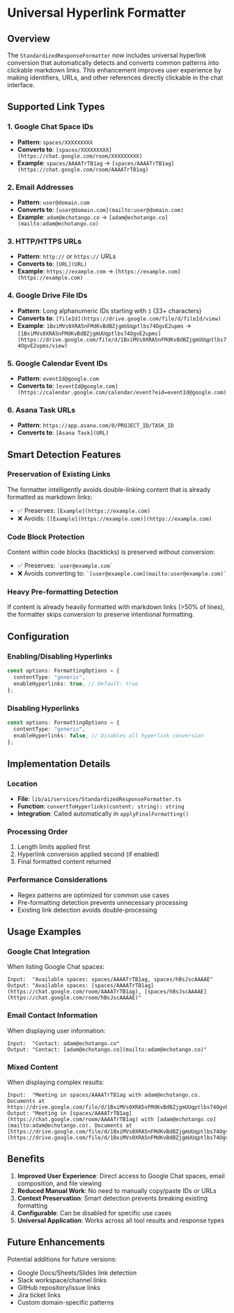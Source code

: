 # Universal Hyperlink Formatter

## Overview

The `StandardizedResponseFormatter` now includes universal hyperlink conversion that automatically detects and converts common patterns into clickable markdown links. This enhancement improves user experience by making identifiers, URLs, and other references directly clickable in the chat interface.

## Supported Link Types

### 1. Google Chat Space IDs

- **Pattern**: `spaces/XXXXXXXXX`
- **Converts to**: `[spaces/XXXXXXXXX](https://chat.google.com/room/XXXXXXXXX)`
- **Example**: `spaces/AAAATrTB1ag` → `[spaces/AAAATrTB1ag](https://chat.google.com/room/AAAATrTB1ag)`

### 2. Email Addresses

- **Pattern**: `user@domain.com`
- **Converts to**: `[user@domain.com](mailto:user@domain.com)`
- **Example**: `adam@echotango.co` → `[adam@echotango.co](mailto:adam@echotango.co)`

### 3. HTTP/HTTPS URLs

- **Pattern**: `http://` or `https://` URLs
- **Converts to**: `[URL](URL)`
- **Example**: `https://example.com` → `[https://example.com](https://example.com)`

### 4. Google Drive File IDs

- **Pattern**: Long alphanumeric IDs starting with `1` (33+ characters)
- **Converts to**: `[fileId](https://drive.google.com/file/d/fileId/view)`
- **Example**: `1BxiMVs0XRA5nFMdKvBdBZjgmUUqptlbs74OgvE2upms` → `[1BxiMVs0XRA5nFMdKvBdBZjgmUUqptlbs74OgvE2upms](https://drive.google.com/file/d/1BxiMVs0XRA5nFMdKvBdBZjgmUUqptlbs74OgvE2upms/view)`

### 5. Google Calendar Event IDs

- **Pattern**: `eventId@google.com`
- **Converts to**: `[eventId@google.com](https://calendar.google.com/calendar/event?eid=eventId@google.com)`

### 6. Asana Task URLs

- **Pattern**: `https://app.asana.com/0/PROJECT_ID/TASK_ID`
- **Converts to**: `[Asana Task](URL)`

## Smart Detection Features

### Preservation of Existing Links

The formatter intelligently avoids double-linking content that is already formatted as markdown links:

- ✅ Preserves: `[Example](https://example.com)`
- ❌ Avoids: `[[Example](https://example.com)](https://example.com)`

### Code Block Protection

Content within code blocks (backticks) is preserved without conversion:

- ✅ Preserves: `` `user@example.com` ``
- ❌ Avoids converting to: `` `[user@example.com](mailto:user@example.com)` ``

### Heavy Pre-formatting Detection

If content is already heavily formatted with markdown links (>50% of lines), the formatter skips conversion to preserve intentional formatting.

## Configuration

### Enabling/Disabling Hyperlinks

```typescript
const options: FormattingOptions = {
  contentType: "generic",
  enableHyperlinks: true, // Default: true
};
```

### Disabling Hyperlinks

```typescript
const options: FormattingOptions = {
  contentType: "generic",
  enableHyperlinks: false, // Disables all hyperlink conversion
};
```

## Implementation Details

### Location

- **File**: `lib/ai/services/StandardizedResponseFormatter.ts`
- **Function**: `convertToHyperlinks(content: string): string`
- **Integration**: Called automatically in `applyFinalFormatting()`

### Processing Order

1. Length limits applied first
2. Hyperlink conversion applied second (if enabled)
3. Final formatted content returned

### Performance Considerations

- Regex patterns are optimized for common use cases
- Pre-formatting detection prevents unnecessary processing
- Existing link detection avoids double-processing

## Usage Examples

### Google Chat Integration

When listing Google Chat spaces:

```
Input:  "Available spaces: spaces/AAAATrTB1ag, spaces/hBsJscAAAAE"
Output: "Available spaces: [spaces/AAAATrTB1ag](https://chat.google.com/room/AAAATrTB1ag), [spaces/hBsJscAAAAE](https://chat.google.com/room/hBsJscAAAAE)"
```

### Email Contact Information

When displaying user information:

```
Input:  "Contact: adam@echotango.co"
Output: "Contact: [adam@echotango.co](mailto:adam@echotango.co)"
```

### Mixed Content

When displaying complex results:

```
Input:  "Meeting in spaces/AAAATrTB1ag with adam@echotango.co. Documents at https://drive.google.com/file/d/1BxiMVs0XRA5nFMdKvBdBZjgmUUqptlbs74OgvE2upms/view"
Output: "Meeting in [spaces/AAAATrTB1ag](https://chat.google.com/room/AAAATrTB1ag) with [adam@echotango.co](mailto:adam@echotango.co). Documents at [https://drive.google.com/file/d/1BxiMVs0XRA5nFMdKvBdBZjgmUUqptlbs74OgvE2upms/view](https://drive.google.com/file/d/1BxiMVs0XRA5nFMdKvBdBZjgmUUqptlbs74OgvE2upms/view)"
```

## Benefits

1. **Improved User Experience**: Direct access to Google Chat spaces, email composition, and file viewing
2. **Reduced Manual Work**: No need to manually copy/paste IDs or URLs
3. **Context Preservation**: Smart detection prevents breaking existing formatting
4. **Configurable**: Can be disabled for specific use cases
5. **Universal Application**: Works across all tool results and response types

## Future Enhancements

Potential additions for future versions:

- Google Docs/Sheets/Slides link detection
- Slack workspace/channel links
- GitHub repository/issue links
- Jira ticket links
- Custom domain-specific patterns
